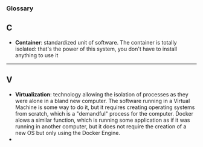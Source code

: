 ### Glossary
## C
- **Container**: standardized unit of software. The container is totally isolated: that's the power of this system, you don't have to install anything to use it
---
## V
- **Virtualization**: technology allowing the isolation of processes as they were alone in a bland new computer. The software running in a Virtual Machine is some way to do it, but it requires creating operating systems from scratch, which is a "demandful" process for the computer. Docker alows a similar function, which is running some application as if it was running in another computer, but it does not require the creation of a new OS but only using the Docker Engine.
- 
